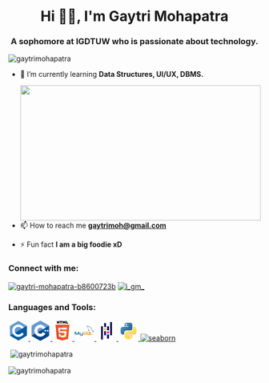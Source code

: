 <h1 align="center">Hi 👋🏾, I'm Gaytri Mohapatra</h1>
<h3 align="center">A sophomore at IGDTUW who is passionate about technology.</h3>

<p align="left"> <img src="https://komarev.com/ghpvc/?username=gaytrimohapatra&label=Profile%20views&color=0e75b6&style=flat" alt="gaytrimohapatra" /> </p>

- 🌱 I’m currently learning **Data Structures, UI/UX, DBMS.**

<img align="right" alt="" width="480" height="270" allowFullScreen src="https://media.giphy.com/media/L1R1tvI9svkIWwpVYr/giphy.gif" >

- 📫 How to reach me **gaytrimoh@gmail.com**

- ⚡ Fun fact **I am a big foodie xD**

<h3 align="left">Connect with me:</h3>
<p align="left">
<a href="https://linkedin.com/in/gaytri-mohapatra-b8600723b" target="blank"><img align="center" src="https://raw.githubusercontent.com/rahuldkjain/github-profile-readme-generator/master/src/images/icons/Social/linked-in-alt.svg" alt="gaytri-mohapatra-b8600723b" height="30" width="40" /></a>
<a href="https://instagram.com/i_gm_" target="blank"><img align="center" src="https://raw.githubusercontent.com/rahuldkjain/github-profile-readme-generator/master/src/images/icons/Social/instagram.svg" alt="i_gm_" height="30" width="40" /></a>
</p>

<h3 align="left">Languages and Tools:</h3>
<p align="left"> <a href="https://www.cprogramming.com/" target="_blank" rel="noreferrer"> <img src="https://raw.githubusercontent.com/devicons/devicon/master/icons/c/c-original.svg" alt="c" width="40" height="40"/> </a> <a href="https://www.w3schools.com/cpp/" target="_blank" rel="noreferrer"> <img src="https://raw.githubusercontent.com/devicons/devicon/master/icons/cplusplus/cplusplus-original.svg" alt="cplusplus" width="40" height="40"/> </a> <a href="https://www.w3.org/html/" target="_blank" rel="noreferrer"> <img src="https://raw.githubusercontent.com/devicons/devicon/master/icons/html5/html5-original-wordmark.svg" alt="html5" width="40" height="40"/> </a> <a href="https://www.mysql.com/" target="_blank" rel="noreferrer"> <img src="https://raw.githubusercontent.com/devicons/devicon/master/icons/mysql/mysql-original-wordmark.svg" alt="mysql" width="40" height="40"/> </a> <a href="https://pandas.pydata.org/" target="_blank" rel="noreferrer"> <img src="https://raw.githubusercontent.com/devicons/devicon/2ae2a900d2f041da66e950e4d48052658d850630/icons/pandas/pandas-original.svg" alt="pandas" width="40" height="40"/> </a> <a href="https://www.python.org" target="_blank" rel="noreferrer"> <img src="https://raw.githubusercontent.com/devicons/devicon/master/icons/python/python-original.svg" alt="python" width="40" height="40"/> </a> <a href="https://seaborn.pydata.org/" target="_blank" rel="noreferrer"> <img src="https://seaborn.pydata.org/_images/logo-mark-lightbg.svg" alt="seaborn" width="40" height="40"/> </a> </p>


<p>&nbsp;<img align="center" src="https://github-readme-stats.vercel.app/api?username=gaytrimohapatra&show_icons=true&locale=en" alt="gaytrimohapatra" /></p>

<p><img align="center" src="https://github-readme-streak-stats.herokuapp.com/?user=gaytrimohapatra&" alt="gaytrimohapatra" /></p>
